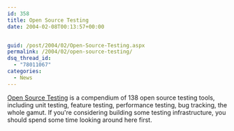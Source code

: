 ```yaml
---
id: 358
title: Open Source Testing
date: 2004-02-08T00:13:57+00:00


guid: /post/2004/02/Open-Source-Testing.aspx
permalink: /2004/02/open-source-testing/
dsq_thread_id:
  - "78011067"
categories:
  - News
---
```

<body xmlns="http://www.w3.org/1999/xhtml">
    <div class="Section1">
        <p class="MsoNormal">
            <a href="http://www.opensourcetesting.org/">Open Source Testing</a> is a compendium
            of 138 open source testing tools, including unit testing, feature testing, performance
            testing, bug tracking, the whole gamut. If you're considering building some testing
            infrastructure, you should spend some time looking around here first.
        </p>
    </div>
</body>